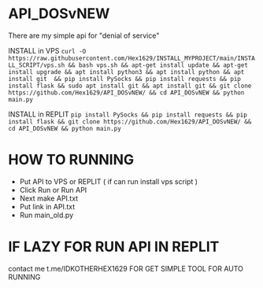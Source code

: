 # API_DOSvNEW
There are my simple api for "denial of service"

INSTALL in VPS
```curl -O https://raw.githubusercontent.com/Hex1629/INSTALL_MYPROJECT/main/INSTALL_SCRIPT/vps.sh && bash vps.sh && apt-get install update && apt-get install upgrade && apt install python3 && apt install python && apt install git  && pip install PySocks && pip install requests && pip install flask && sudo apt install git && apt install git && git clone https://github.com/Hex1629/API_DOSvNEW/ && cd API_DOSvNEW && python main.py```

INSTALL in REPLIT
```pip install PySocks && pip install requests && pip install flask && git clone https://github.com/Hex1629/API_DOSvNEW/ && cd API_DOSvNEW && python main.py```

# HOW TO RUNNING

* Put API to VPS or REPLIT ( if can run install vps script )
* Click Run or Run API
* Next make API.txt
* Put link in API.txt
* Run main_old.py

# IF LAZY FOR RUN API IN REPLIT
contact me t.me/IDKOTHERHEX1629 FOR GET SIMPLE TOOL FOR AUTO RUNNING
